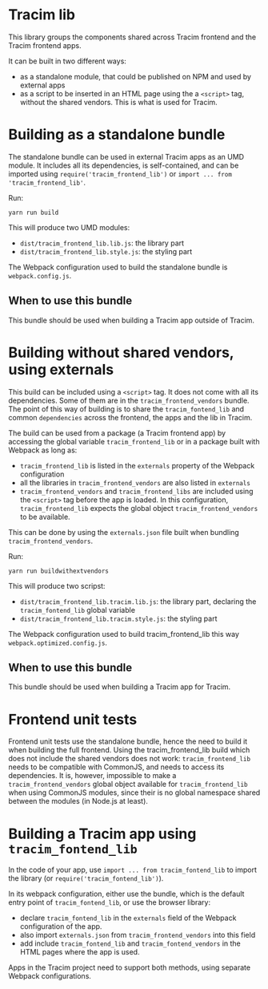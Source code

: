 # Tracim lib

This library groups the components shared across Tracim frontend and the Tracim frontend apps.

It can be built in two different ways:

- as a standalone module, that could be published on NPM and used by external apps
- as a script to be inserted in an HTML page using the a `<script>` tag, without the shared vendors. This is what is used for Tracim.

# Building as a standalone bundle

The standalone bundle can be used in external Tracim apps as an UMD module.
It includes all its dependencies, is self-contained, and can be imported using
`require('tracim_frontend_lib')` or `import ... from 'tracim_frontend_lib'`.

Run:

    yarn run build

This will produce two UMD modules:
- `dist/tracim_frontend_lib.lib.js`: the library part
- `dist/tracim_frontend_lib.style.js`: the styling part

The Webpack configuration used to build the standalone bundle is `webpack.config.js`.

## When to use this bundle

This bundle should be used when building a Tracim app outside of Tracim.

# Building without shared vendors, using externals

This build can be included using a `<script>` tag.
It does not come with all its dependencies.
Some of them are in the `tracim_frontend_vendors` bundle.
The point of this way of building is to share the `tracim_fontend_lib` and common `dependencies` across the frontend, the apps and the lib in Tracim.

The build can be used from a package (a Tracim frontend app) by accessing the global variable `tracim_frontend_lib` or in a package built with Webpack as long as:

- `tracim_frontend_lib` is listed in the `externals` property of the Webpack configuration
- all the libraries in `tracim_frontend_vendors` are also listed in `externals`
- `tracim_frontend_vendors` and `tracim_frontend_libs` are included using the `<script>` tag before the app is loaded. In this configuration, `tracim_frontend_lib` expects the global object `tracim_frontend_vendors` to be available.

This can be done by using the `externals.json` file built when bundling `tracim_frontend_vendors`.

Run:

    yarn run buildwithextvendors

This will produce two scripst:
- `dist/tracim_frontend_lib.tracim.lib.js`: the library part, declaring the `tracim_fontend_lib` global variable
- `dist/tracim_frontend_lib.tracim.style.js`: the styling part

The Webpack configuration used to build tracim_frontend_lib this way `webpack.optimized.config.js`.

## When to use this bundle

This bundle should be used when building a Tracim app for Tracim.

# Frontend unit tests

Frontend unit tests use the standalone bundle, hence the need to build it when building the full frontend.
Using the tracim_frontend_lib build which does not include the shared vendors does not work: `tracim_frontend_lib` needs to be compatible with CommonJS, and needs to access its dependencies. It is, however, impossible to make a `tracim_frontend_vendors` global object available for `tracim_frontend_lib` when using CommonJS modules, since their is no global namespace shared between the modules (in Node.js at least).

# Building a Tracim app using `tracim_fontend_lib`

In the code of your app, use `import ... from tracim_fontend_lib` to import the library (or `require('tracim_fontend_lib')`).

In its webpack configuration, either use the bundle, which is the default entry point of `tracim_fontend_lib`, or use the browser library:
 - declare `tracim_fontend_lib` in the `externals` field of the Webpack configuration of the app.
 - also import `externals.json` from `tracim_frontend_vendors` into this field
 - add include `tracim_fontend_lib` and `tracim_fontend_vendors` in the HTML pages where the app is used.

Apps in the Tracim project need to support both methods, using separate Webpack configurations.
